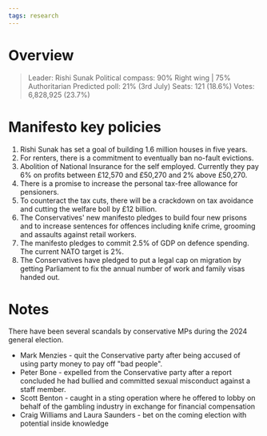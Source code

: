 ```yaml
---
tags: research
---
```

# Overview

> Leader: Rishi Sunak
> Political compass: 90% Right wing | 75% Authoritarian
> Predicted poll: 21% (3rd July)
> Seats: 121 (18.6%)
> Votes: 6,828,925 (23.7%)

# Manifesto key policies

1. Rishi Sunak has set a goal of building 1.6 million houses in five years.
2. For renters, there is a commitment to eventually ban no-fault evictions.
3. Abolition of National Insurance for the self employed. Currently they pay 6% on profits between £12,570 and £50,270 and 2% above £50,270.
4. There is a promise to increase the personal tax-free allowance for pensioners.
5. To counteract the tax cuts, there will be a crackdown on tax avoidance and cutting the welfare boll by £12 billion. 
6. The Conservatives' new manifesto pledges to build four new prisons and to increase sentences for offences including knife crime, grooming and assaults against retail workers. 
7. The manifesto pledges to commit 2.5% of GDP on defence spending. The current NATO target is 2%.
8. The Conservatives have pledged to put a legal cap on migration by getting Parliament to fix the annual number of work and family visas handed out.

# Notes

There have been several scandals by conservative MPs during the 2024 general election.

- Mark Menzies - quit the Conservative party after being accused of using party money to pay off "bad people".
- Peter Bone - expelled from the Conservative party after a report concluded he had bullied and committed sexual misconduct against a staff member.
- Scott Benton - caught in a sting operation where he offered to lobby on behalf of the gambling industry in exchange for financial compensation
- Craig Williams and Laura Saunders - bet on the coming election with potential inside knowledge


